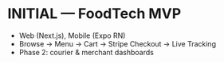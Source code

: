 # INITIAL — FoodTech MVP
- Web (Next.js), Mobile (Expo RN)
- Browse → Menu → Cart → Stripe Checkout → Live Tracking
- Phase 2: courier & merchant dashboards
